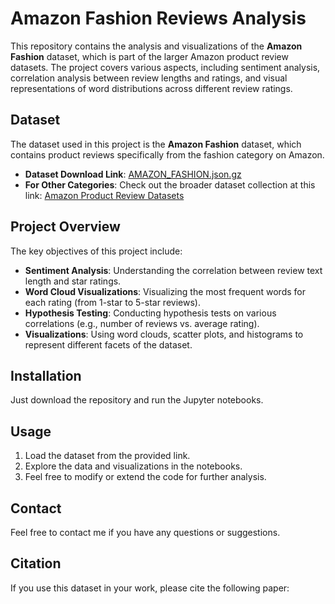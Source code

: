# Amazon Fashion Reviews Analysis

This repository contains the analysis and visualizations of the **Amazon Fashion** dataset, which is part of the larger Amazon product review datasets. The project covers various aspects, including sentiment analysis, correlation analysis between review lengths and ratings, and visual representations of word distributions across different review ratings.

## Dataset

The dataset used in this project is the **Amazon Fashion** dataset, which contains product reviews specifically from the fashion category on Amazon. 

- **Dataset Download Link**: [AMAZON_FASHION.json.gz](https://datarepo.eng.ucsd.edu/mcauley_group/data/amazon_v2/categoryFiles/AMAZON_FASHION.json.gz)
- **For Other Categories**: Check out the broader dataset collection at this link: [Amazon Product Review Datasets](https://cseweb.ucsd.edu/~jmcauley/datasets/amazon_v2/)

## Project Overview

The key objectives of this project include:
- **Sentiment Analysis**: Understanding the correlation between review text length and star ratings.
- **Word Cloud Visualizations**: Visualizing the most frequent words for each rating (from 1-star to 5-star reviews).
- **Hypothesis Testing**: Conducting hypothesis tests on various correlations (e.g., number of reviews vs. average rating).
- **Visualizations**: Using word clouds, scatter plots, and histograms to represent different facets of the dataset.

## Installation

Just download the repository and run the Jupyter notebooks. 



## Usage

1. Load the dataset from the provided link.
2. Explore the data and visualizations in the notebooks.
3. Feel free to modify or extend the code for further analysis.

## Contact

Feel free to contact me if you have any questions or suggestions.

## Citation

If you use this dataset in your work, please cite the following paper:

